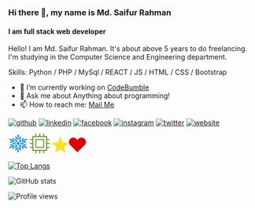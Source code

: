 ### Hi there 👋, my name is Md. Saifur Rahman
#### I am full stack web developer


Hello! I am Md. Saifur Rahman. It's about above 5 years to do freelancing. I'm studying in the Computer Science and Engineering department.

Skills: Python / PHP / MySql / REACT / JS / HTML / CSS / Bootstrap

- 🔭 I’m currently working on <a href="//codebumble.com">CodeBumble</a> 
- 💬 Ask me about Anything about programming! 
- 📫 How to reach me: <a href="mailto:saifur@saifur.xyz">Mail Me</a> 


[<img src='https://cdn.jsdelivr.net/npm/simple-icons@3.0.1/icons/github.svg' alt='github' height='40'>](https://github.com/mdsaifurrahmann)  [<img src='https://cdn.jsdelivr.net/npm/simple-icons@3.0.1/icons/linkedin.svg' alt='linkedin' height='40'>](https://www.linkedin.com/in/mdsaifurrahmann/)  [<img src='https://cdn.jsdelivr.net/npm/simple-icons@3.0.1/icons/facebook.svg' alt='facebook' height='40'>](https://www.facebook.com/mdsaifurrahmann)  [<img src='https://cdn.jsdelivr.net/npm/simple-icons@3.0.1/icons/instagram.svg' alt='instagram' height='40'>](https://www.instagram.com/mdsaifurrahmann/)  [<img src='https://cdn.jsdelivr.net/npm/simple-icons@3.0.1/icons/twitter.svg' alt='twitter' height='40'>](https://twitter.com/mdsaifurrahmann)  [<img src='https://cdn.jsdelivr.net/npm/simple-icons@3.0.1/icons/icloud.svg' alt='website' height='40'>](https://saifur.xyz)  

<a href='https://archiveprogram.github.com/'><img src='https://raw.githubusercontent.com/acervenky/animated-github-badges/master/assets/acbadge.gif' width='40' height='40'></a> <a href='https://docs.github.com/en/developers'><img src='https://raw.githubusercontent.com/acervenky/animated-github-badges/master/assets/devbadge.gif' width='40' height='40'></a> <a href='https://stars.github.com/'><img src='https://raw.githubusercontent.com/acervenky/animated-github-badges/master/assets/starbadge.gif' width='35' height='35'></a><a href='https://docs.github.com/en/github/supporting-the-open-source-community-with-github-sponsors'><img src='https://raw.githubusercontent.com/acervenky/animated-github-badges/master/assets/sponsorbadge.gif' width='35' height='35'></a>

[![Top Langs](https://github-readme-stats.vercel.app/api/top-langs/?username=mdsaifurrahmann)](https://github.com/anuraghazra/github-readme-stats)

![GitHub stats](https://github-readme-stats.vercel.app/api?username=mdsaifurrahmann&show_icons=true)  

![Profile views](https://gpvc.arturio.dev/mdsaifurrahmann)  
